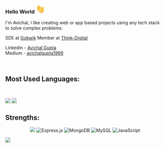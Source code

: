 ### Hello World <img src="https://raw.githubusercontent.com/ABSphreak/ABSphreak/master/gifs/Hi.gif" width="30px">

 I'm Avichal, I like creating web or app based projects using any tech stack to solve complex problems.

 SDE at [Gokwik](https://www.gokwik.co/)
 Member at [Think-Digital](https://www.think-digital.in/)
 
 Linkedin - [Avichal Gupta](https://linkedin.com/in/avichal-gupta)<br>
 Medium - [avichalgupta1999](https://medium.com/@avichalgupta1999)<br>
 

 <br>
 
## Most Used Languages:
<br>
 
![](https://github-profile-summary-cards.vercel.app/api/cards/repos-per-language?username=AvichalGupta&theme=monokai) 
![](https://github-profile-summary-cards.vercel.app/api/cards/most-commit-language?username=AvichalGupta&theme=monokai&hide=html)

## Strengths:
<div  align="center">
 <img src="https://img.shields.io/badge/nodejs%20-%23323330.svg?&style=for-the-badge&logo=nodedotjs"/>
 <img alt="Express.js" src="https://img.shields.io/badge/express.js-%23404d59.svg?style=for-the-badge&logo=express&logoColor=%2361DAFB"/>
 <img alt="MongoDB" src ="https://img.shields.io/badge/MongoDB-%234ea94b.svg?style=for-the-badge&logo=mongodb&logoColor=white"/>
 <img alt="MySQL" src="https://img.shields.io/badge/mysql-%2300f.svg?style=for-the-badge&logo=mysql&logoColor=white"/>
 <img alt="JavaScript" src="https://img.shields.io/badge/javascript-%23323330.svg?style=for-the-badge&logo=javascript&logoColor=%23F7DF1E"/>
</div>

![](https://komarev.com/ghpvc/?username=AvichalGupta&style=flat-square)
